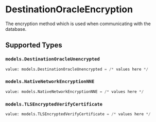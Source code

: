 # DestinationOracleEncryption

The encryption method which is used when communicating with the database.


## Supported Types

### `models.DestinationOracleUnencrypted`

```python
value: models.DestinationOracleUnencrypted = /* values here */
```

### `models.NativeNetworkEncryptionNNE`

```python
value: models.NativeNetworkEncryptionNNE = /* values here */
```

### `models.TLSEncryptedVerifyCertificate`

```python
value: models.TLSEncryptedVerifyCertificate = /* values here */
```

